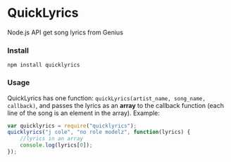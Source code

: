 # QuickLyrics
Node.js API get song lyrics from Genius

### Install
`npm install quicklyrics`

### Usage
QuickLyrics has one function: `quickLyrics(artist_name, song_name, callback)`, and passes the lyrics as an **array** to the callback function (each line of the song is an element in the array).
Example:
```javascript
var quicklyrics = require("quicklyrics");
quicklyrics("j cole", "no role modelz", function(lyrics) {
    //lyrics in an array
    console.log(lyrics[0]);
});
```


